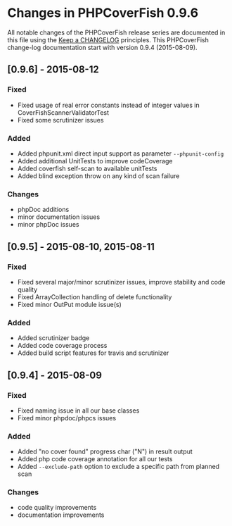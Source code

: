 # Changes in PHPCoverFish 0.9.6

All notable changes of the PHPCoverFish release series are documented in this file using the [Keep a CHANGELOG](http://keepachangelog.com/) principles.
This PHPCoverFish change-log documentation start with version 0.9.4 (2015-08-09).

## [0.9.6] - 2015-08-12

### Fixed

- Fixed usage of real error constants instead of integer values in CoverFishScannerValidatorTest
- Fixed some scrutinizer issues

### Added

- Added phpunit.xml direct input support as parameter `--phpunit-config`
- Added additional UnitTests to improve codeCoverage
- Added coverfish self-scan to available unitTests
- Added blind exception throw on any kind of scan failure

### Changes

- phpDoc additions
- minor documentation issues
- minor phpDoc issues

## [0.9.5] - 2015-08-10, 2015-08-11

### Fixed

- Fixed several major/minor scrutinizer issues, improve stability and code quality
- Fixed ArrayCollection handling of delete functionality
- Fixed minor OutPut module issue(s)

### Added

- Added scrutinizer badge
- Added code coverage process
- Added build script features for travis and scrutinizer


## [0.9.4] - 2015-08-09

### Fixed

- Fixed naming issue in all our base classes
- Fixed minor phpdoc/phpcs issues

### Added

- Added "no cover found" progress char ("N") in result output
- Added php code coverage annotation for all our tests
- Added `--exclude-path` option to exclude a specific path from planned scan 

### Changes

- code quality improvements
- documentation improvements
